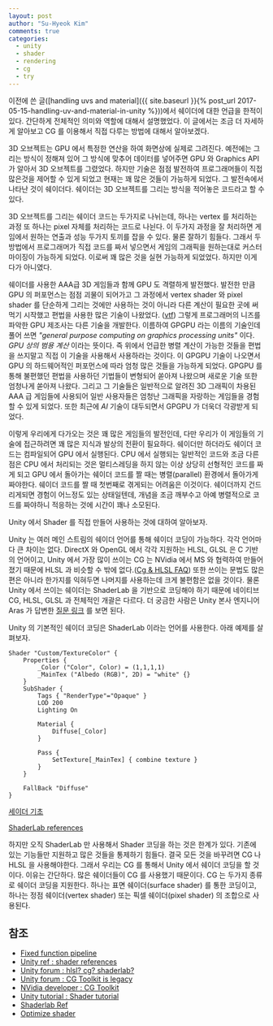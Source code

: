 ```yaml
---
layout: post
author: "Su-Hyeok Kim"
comments: true
categories:
  - unity
  - shader
  - rendering
  - cg
  - try
---
```


이전에 쓴 글([handling uvs and material]({{ site.baseurl }}{% post_url 2017-05-15-handling-uv-and-material-in-unity %}))에서 쉐이더에 대한 언급을 한적이 있다. 간단하게 전체적인 의미와 역할에 대해서 설명했었다. 이 글에서는 조금 더 자세하게 알아보고 CG 를 이용해서 직접 다루는 방법에 대해서 알아보겠다.

3D 오브젝트는 GPU 에서 특정한 연산을 하여 화면상에 실제로 그려진다. 예전에는 그리는 방식이 정해져 있어 그 방식에 맞추어 데이터를 넣어주면 GPU 와 Graphics API 가 알아서 3D 오브젝트를 그렸었다. 하지만 기술은 점점 발전하여 프로그래머들이 직접 많은것을 제어할 수 있게 되었고 현재는 꽤 많은 것들이 가능하게 되었다. 그 발전속에서 나타난 것이 쉐이더다. 쉐이더는 3D 오브젝트를 그리는 방식을 적어놓은 코드라고 할 수 있다.

3D 오브젝트를 그리는 쉐이더 코드는 두가지로 나뉘는데, 하나는 vertex 를 처리하는 과정 또 하나는 pixel 자체를 처리하는 코드로 나뉜다. 이 두가지 과정을 잘 처리하면 게임에서 원하는 연출과 성능 두가지 토끼를 잡을 수 있다. 물론 잘하기 힘들다. 그래서 두 방법에서 프로그래머가 직접 코드를 짜서 넣으면서 게임의 그래픽을 원하는대로 커스터마이징이 가능하게 되었다. 이로써 꽤 많은 것을 실현 가능하게 되었었다. 하지만 이게 다가 아니였다.

쉐이더를 사용한 AAA급 3D 게임들과 함께 GPU 도 격렬하게 발전했다. 발전한 만큼 GPU 의 퍼포먼스는 점점 괴물이 되어가고 그 과정에서 vertex shader 와 pixel shader 를 단순하게 그리는 것에만 사용하는 것이 아니라 다른 계산이 필요한 곳에 써먹기 시작했고 편법을 사용한 많은 기술이 나왔었다. ([vtf](http://www.gamedevforever.com/61)) 그렇게 프로그래머의 니즈를 파악한 GPU 제조사는 다른 기술을 개발한다. 이름하여 GPGPU 라는 이름의 기술인데 풀어 쓰면 _"general purpose computing on graphics processing units"_ 이다. _GPU 상의 범용 계산_ 이라는 뜻이다. 즉 위에서 언급한 병렬 계산이 가능한 것들을 편법을 쓰지말고 직접 이 기술을 사용해서 사용하라는 것이다. 이 GPGPU 기술이 나오면서 GPU 의 하드웨어적인 퍼포먼스에 따라 엄청 많은 것들을 가능하게 되었다. GPGPU 를 통해 불편했던 편법을 사용하던 기법들이 변형되어 쏟아져 나왔으며 새로운 기술 또한 엄청나게 쏟아져 나왔다. 그리고 그 기술들은 일반적으로 알려진 3D 그래픽이 차용된 AAA 급 게임들에 사용되어 일반 사용자들은 엄청난 그래픽을 자랑하는 게임들을 경험할 수 있게 되었다. 또한 최근에 _AI_ 기술이 대두되면서 GPGPU 가 더욱더 각광받게 되었다.

이렇게 우리에게 다가오는 것은 꽤 많은 게임들의 발전인데, 다만 우리가 이 게임들의 기술에 접근하려면 꽤 많은 지식과 발상의 전환이 필요하다. 쉐이더만 하더라도 쉐이더 코드는 컴파일되어 GPU 에서 실행된다. CPU 에서 실행되는 일반적인 코드와 조금 다른 점은 CPU 에서 처리되는 것은 멀티스레딩을 하지 않는 이상 상당히 선형적인 코드를 짜게 되고 GPU 에서 돌아가는 쉐이더 코드를 짤 때는 병렬(parallel) 환경에서 돌아가게 짜야한다. 쉐이더 코드를 짤 때 첫번째로 겪게되는 어려움은 이것이다. 쉐이더까지 건드리게되면 경험이 어느정도 있는 상태일텐데, 개념을 조금 깨부수고 아예 병렬적으로 코드를 짜야하니 적응하는 것에 시간이 꽤나 소모된다.

Unity 에서 Shader 를 직접 만들어 사용하는 것에 대하여 알아보자.

<!-- more -->

Unity 는 여러 메인 스트림의 쉐이더 언어를 통해 쉐이더 코딩이 가능하다. 각각 언어마다 큰 차이는 없다. DirectX 와 OpenGL 에서 각각 지원하는 HLSL, GLSL 은 C 기반의 언어이고, Unity 에서 가장 많이 쓰이는 CG 는 NVidia 에서 MS 와 협력하여 만들어졌기 때문에 HLSL 과 비슷할 수 밖에 없다.([Cg & HLSL FAQ](https://web.archive.org/web/20120824051248/http://www.fusionindustries.com/default.asp?page=cg-hlsl-faq)) 또한 쓰이는 문법도 많은 편은 아니라 한가지를 익혀두면 나머지를 사용하는데 크게 불편함은 없을 것이다. 물론 Unity 에서 쓰이는 쉐이더는 ShaderLab 을 기반으로 코딩해야 하기 때문에 네이티브 CG, HLSL, GLSL 과 전체적인 개괄은 다르다. 더 궁금한 사람은 Unity 본사 엔지니어 Aras 가 답변한 [질문 링크](https://forum.unity3d.com/threads/hlsl-cg-shaderlab.4300/) 를 보면 된다.

Unity 의 기본적인 쉐이더 코딩은 ShaderLab 이라는 언어를 사용한다. 아래 예제를 살펴보자.

```
Shader "Custom/TextureColor" {
	Properties {
		_Color ("Color", Color) = (1,1,1,1)
		_MainTex ("Albedo (RGB)", 2D) = "white" {}
	}
	SubShader {
		Tags { "RenderType"="Opaque" }
		LOD 200
		Lighting On

		Material {
			Diffuse[_Color]
		}

		Pass {
			SetTexture[_MainTex] { combine texture }
		}
	}

	FallBack "Diffuse"
}

```

<!--
    ShaderLab 과 CG 에서 CG 를 사용하는 명확한 이유가 없음. 이거 존나 좆같음.
    아주 로지컬한 논리가 필요해
-->

[세이더 기초](http://jinhomang.tistory.com/43)

[ShaderLab references](http://chulin28ho.tistory.com/159)

하지만 오직 ShaderLab 만 사용해서 Shader 코딩을 하는 것은 한계가 있다. 기존에 있는 기능들만 지원하고 많은 것들을 통제하기 힘들다. 결국 모든 것을 바꾸려면 CG 나 HLSL 을 사용해야한다. 그래서 우리는 CG 를 통해서 Unity 에서 쉐이더 코딩을 할 것이다. 이유는 간단하다. 많은 쉐이더들이 CG 를 사용했기 때문이다. CG 는 두가지 종류로 쉐이더 코딩을 지원한다. 하나는 표면 쉐이더(surface shader) 를 통한 코딩이고, 하나는 정점 쉐이더(vertex shader) 또는 픽셀 쉐이더(pixel shader) 의 조합으로 사용된다.


<!--
oo  쉐이더는 뭐시당가?
oo  vertex shader, fragment shader(pixel shader)
oo  GPGPU -> computeshader

oo  shaderlab? cg? hlsl?

xx  ShaderLab basic example

xx  CG 를 이용해서 쉐이더 직접 만져보기
xx   - 표면 쉐이더 : 기본 버텍스 라이팅(diffuse vs specular)
xx   - 버텍스 쉐이더 & 픽셀 쉐이더 : 색, 텍스쳐, 블러

xx  번외 : OnRenderTexture, rendertexture

예제 필요한 것
  Shaderlab 예제
  - Unity 사이트에 있는 것.
  CG 예제
  - sufrace
  - vert/frag
-->

## 참조

 - [Fixed function pipeline](https://www.khronos.org/opengl/wiki/Fixed_Function_Pipeline)
 - [Unity ref : shader references](https://docs.unity3d.com/kr/current/Manual/SL-Reference.html)
 - [Unity forum : hlsl? cg? shaderlab?](https://forum.unity3d.com/threads/hlsl-cg-shaderlab.4300/)
 - [Unity forum : CG Toolkit is legacy](https://forum.unity3d.com/threads/cg-toolkit-legacy.238181/)
 - [NVidia developer : CG Toolkit](https://developer.nvidia.com/cg-toolkit)
 - [Unity tutorial : Shader tutorial](https://unity3d.com/kr/learn/tutorials/topics/graphics/gentle-introduction-shaders)
 - [Shaderlab Ref](http://chulin28ho.tistory.com/159)
 - [Optimize shader](http://shimans.tistory.com/41)
